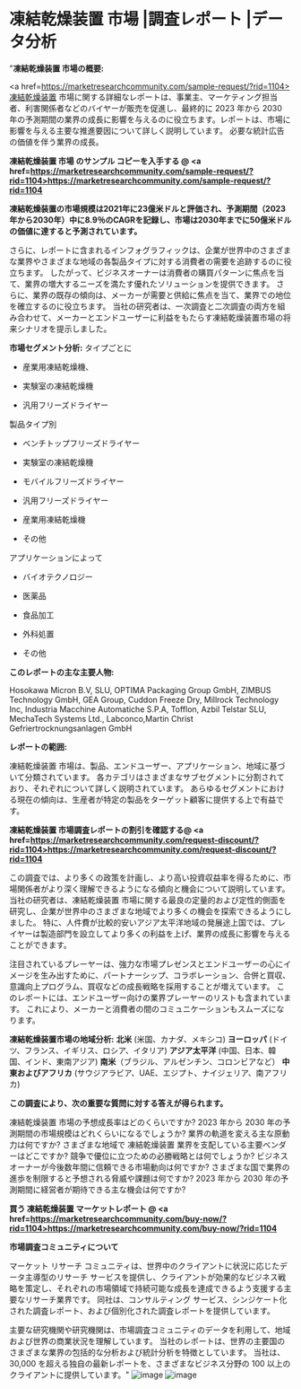 # 凍結乾燥装置 市場 |調査レポート  |データ分析
"<strong>凍結乾燥装置 市場の概要:</strong>

<a href=https://marketresearchcommunity.com/sample-request/?rid=1104>凍結乾燥装置</a> 市場に関する詳細なレポートは、事業主、マーケティング担当者、利害関係者などのバイヤーが販売を促進し、最終的に 2023 年から 2030 年の予測期間の業界の成長に影響を与えるのに役立ちます。レポートは、市場に影響を与える主要な推進要因について詳しく説明しています。 必要な統計広告の価値を伴う業界の成長。

<strong>凍結乾燥装置 市場 のサンプル コピーを入手する @ <a href=https://marketresearchcommunity.com/sample-request/?rid=1104>https://marketresearchcommunity.com/sample-request/?rid=1104</a></strong>

<strong>凍結乾燥装置の市場規模は2021年に23億米ドルと評価され、予測期間（2023年から2030年）中に8.9％のCAGRを記録し、市場は2030年までに50億米ドルの価値に達すると予測されています。</strong>

さらに、レポートに含まれるインフォグラフィックは、企業が世界中のさまざまな業界やさまざまな地域の各製品タイプに対する消費者の需要を追跡するのに役立ちます。 したがって、ビジネスオーナーは消費者の購買パターンに焦点を当て、業界の増大するニーズを満たす優れたソリューションを提供できます。 さらに、業界の既存の傾向は、メーカーが需要と供給に焦点を当て、業界での地位を確立するのに役立ちます。 当社の研究者は、一次調査と二次調査の両方を組み合わせて、メーカーとエンドユーザーに利益をもたらす凍結乾燥装置市場の将来シナリオを提示しました。

<strong>市場セグメント分析:</strong>
タイプごとに



- 産業用凍結乾燥機、

- 実験室の凍結乾燥機

- 汎用フリーズドライヤー



製品タイプ別



- ベンチトップフリーズドライヤー

- 実験室の凍結乾燥機

- モバイルフリーズドライヤー

- 汎用フリーズドライヤー

- 産業用凍結乾燥機

- その他



アプリケーションによって



- バイオテクノロジー

- 医薬品

- 食品加工

- 外科処置

- その他

<strong>このレポートの主な主要人物:</strong>

Hosokawa Micron B.V, SLU, OPTIMA Packaging Group GmbH, ZIMBUS Technology GmbH, GEA Group, Cuddon Freeze Dry, Millrock Technology Inc, Industria Macchine Automatiche S.P.A, Tofflon, Azbil Telstar SLU, MechaTech Systems Ltd., Labconco,Martin Christ Gefriertrocknungsanlagen GmbH



<strong>レポートの範囲:</strong>

凍結乾燥装置 市場は、製品、エンドユーザー、アプリケーション、地域に基づいて分類されています。 各カテゴリはさまざまなサブセグメントに分割されており、それぞれについて詳しく説明されています。 あらゆるセグメントにおける現在の傾向は、生産者が特定の製品をターゲット顧客に提供する上で有益です。

<strong>凍結乾燥装置 市場調査レポートの割引を確認する@ <a href=https://marketresearchcommunity.com/request-discount/?rid=1104>https://marketresearchcommunity.com/request-discount/?rid=1104</a></strong>

この調査では、より多くの政策を計画し、より高い投資収益率を得るために、市場関係者がより深く理解できるようになる傾向と機会について説明しています。 当社の研究者は、凍結乾燥装置 市場に関する最良の定量的および定性的側面を研究し、企業が世界中のさまざまな地域でより多くの機会を探索できるようにしました。 特に、人件費が比較的安いアジア太平洋地域の発展途上国では、プレイヤーは製造部門を設立してより多くの利益を上げ、業界の成長に影響を与えることができます。

注目されているプレーヤーは、強力な市場プレゼンスとエンドユーザーの心にイメージを生み出すために、パートナーシップ、コラボレーション、合併と買収、意識向上プログラム、買収などの成長戦略を採用することが増えています。 このレポートには、エンドユーザー向けの業界プレーヤーのリストも含まれています。 これにより、メーカーと消費者の間のコミュニケーションもスムーズになります。

<strong>凍結乾燥装置市場の地域分析:</strong>
<strong>北米</strong> (米国、カナダ、メキシコ)
<strong>ヨーロッパ</strong> (ドイツ、フランス、イギリス、ロシア、イタリア)
<strong>アジア太平洋</strong> (中国、日本、韓国、インド、東南アジア)
<strong>南米</strong>（ブラジル、アルゼンチン、コロンビアなど）
<strong>中東およびアフリカ</strong> (サウジアラビア、UAE、エジプト、ナイジェリア、南アフリカ)

<strong>この調査により、次の重要な質問に対する答えが得られます。</strong>

凍結乾燥装置 市場の予想成長率はどのくらいですか? 2023 年から 2030 年の予測期間の市場規模はどれくらいになるでしょうか?
業界の軌道を変える主な原動力は何ですか?
さまざまな地域で 凍結乾燥装置 業界を支配している主要ベンダーはどこですか? 競争で優位に立つための必勝戦略とは何でしょうか?
ビジネスオーナーが今後数年間に信頼できる市場動向は何ですか?
さまざまな国で業界の進歩を制限すると予想される脅威や課題は何ですか?
2023 年から 2030 年の予測期間に経営者が期待できる主な機会は何ですか?

<strong>買う 凍結乾燥装置 マーケットレポート @ <a href=https://marketresearchcommunity.com/buy-now/?rid=1104>https://marketresearchcommunity.com/buy-now/?rid=1104</a></strong>

<strong>市場調査コミュニティについて</strong>

マーケット リサーチ コミュニティは、世界中のクライアントに状況に応じたデータ主導型のリサーチ サービスを提供し、クライアントが効果的なビジネス戦略を策定し、それぞれの市場領域で持続可能な成長を達成できるよう支援する主要なリサーチ業界です。 同社は、コンサルティング サービス、シンジケート化された調査レポート、および個別化された調査レポートを提供しています。

主要な研究機関や研究機関は、市場調査コミュニティのデータを利用して、地域および世界の商業状況を理解しています。 当社のレポートは、世界の主要国のさまざまな業界の包括的な分析および統計分析を特徴としています。 当社は、30,000 を超える独自の最新レポートを、さまざまなビジネス分野の 100 以上のクライアントに提供しています。"
![image](https://github.com/Gargi1522/MRC/assets/158283091/42db9892-eba9-412a-8ab3-cfee2826da74)
![image](https://github.com/Gargi1522/MRC/assets/158283091/7eafe987-18ff-4add-9ca7-20c13db86a3e)
